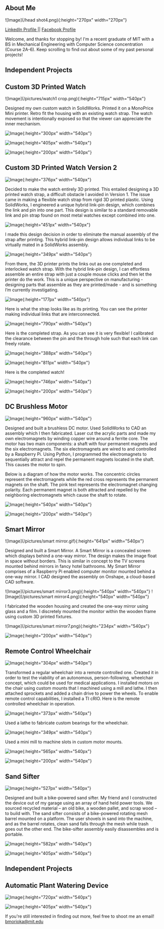 ## About Me

![Image](/head shot4.png){:height="270px" width="270px"}

[LinkedIn Profile     ](https://www.linkedin.com/in/branden-morioka/) ||
[     Facebook Profile](https://www.facebook.com/branden.morioka)

Welcome, and thanks for stopping by! I'm a recent graduate of MIT with a BS in Mechanical Engineering with Computer Science concentration (Course 2A-6). Keep scrolling to find out about some of my past personal projects! 

## Independent Projects

## Custom 3D Printed Watch

![Image](/pictures/watch1 crop.png){:height="715px" width="540px"}

Designed my own custom watch in SolidWorks. Printed it on a MonoPrice Mini printer. Retro fit the housing with an existing watch strap. The watch movement is intentionally exposed so that the viewer can appreciate the inner mechanism.  

![Image](/pictures/watch7.png){:height="300px" width="540px"}

![Image](/pictures/watch6.jpg){:height="405px" width="540px"}

![Image](/pictures/white.png){:height="200px" width="540px"}

## Custom 3D Printed Watch Version 2

![Image](/pictures/watch17.gif){:height="376px" width="540px"}

Decided to make the watch entirely 3D printed. This entailed designing a 3D printed watch strap, a difficult obstacle I avoided in Version 1. The issue came in making a flexible watch strap from rigid 3D printed plastic. Using SolidWorks, I engineered a unique hybrid link-pin design, which combines the link and pin into one part. This design is similar to a standard removable link and pin strap found on most metal watches except combined into one. 

![Image](/pictures/watch14.png){:height="451px" width="540px"}

I made this design decision in order to eliminate the manual assembly of the strap after printing. This hybrid link-pin design allows individual links to be virtually mated in a SolidWorks assembly. 

![Image](/pictures/watch13.png){:height="349px" width="540px"}

From there, the 3D printer prints the links out as one completed and interlocked watch strap. With the hybrid link-pin design, I can effortless assemble an entire strap with just a couple mouse clicks and then let the printer do the work. This is a unique perspective on manufacturing - designing parts that assemble as they are printed/made - and is something I’m currently investigating.  

![Image](/pictures/watch18.gif){:height="177px" width="540px"}

Here is what the strap looks like as its printing. You can see the printer making individual links that are interconnected.

![Image](/pictures/watch10.gif){:height="790px" width="540px"}

Here is the completed strap. As you can see it is very flexible! I calibrated the clearance between the pin and the through hole such that each link can freely rotate. 

![Image](/pictures/watch12.gif){:height="388px" width="540px"}

![Image](/pictures/watch11.gif){:height="811px" width="540px"}

Here is the completed watch!

![Image](/pictures/watch19.gif){:height="746px" width="540px"}

![Image](/pictures/white.png){:height="200px" width="540px"}

## DC Brushless Motor

![Image](/pictures/motor3.gif){:height="960px" width="540px"}

Designed and built a brushless DC motor. Used SolidWorks to CAD an assembly which I then fabricated. Laser cut the acrylic parts and made my own electromagnets by winding copper wire around a ferrite core. The motor has two main components: a shaft with four permanent magnets and the six electromagnets. The six electromagnets are wired to and controlled by a Raspberry Pi. Using Python, I programmed the electromagnets to sequentially attract and repel the permanent magnets located in the shaft. This causes the motor to spin. 

Below is a diagram of how the motor works. The concentric circles represent the electromagnets while the red cross represents the permanent magnets on the shaft. The pink text represents the electromagnet changing polarity. Each permanent magnet is both attracted and repelled by the neighboring electromagnets which cause the shaft to rotate.  

![Image](/pictures/motor.gif){:height="540px" width="540px"}

![Image](/pictures/white.png){:height="200px" width="540px"}

## Smart Mirror

![Image](/pictures/smart mirror.gif){:height="641px" width="540px"}

Designed and built a Smart Mirror. A Smart Mirror is a concealed screen which displays behind a one-way mirror. The design makes the image float in space without borders. This is similar in concept to the TV screens mounted behind mirrors in fancy hotel bathrooms. My Smart Mirror comprises of a Raspberry Pi enabled computer monitor mounted behind a one-way mirror. I CAD designed the assembly on Onshape, a cloud-based CAD software. 

![Image](/pictures/smart mirror3.png){:height="540px" width="540px"}
![Image](/pictures/smart mirror4.png){:height="540px" width="540px"}

I fabricated the wooden housing and created the one-way mirror using glass and a film. I discretely mounted the monitor within the wooden frame using custom 3D printed fixtures.

![Image](/pictures/smart mirror7.png){:height="234px" width="540px"}

![Image](/pictures/white.png){:height="200px" width="540px"}

## Remote Control Wheelchair

![Image](/pictures/wheelchair1.gif){:height="304px" width="540px"}

Transformed a regular wheelchair into a remote controlled one. Created it in order to test the viability of an autonomous, person-following, wheelchair concept, which could be used for medical applications. I installed motors on the chair using custom mounts that I machined using a mill and lathe. I then attached sprockets and added a chain drive to power the wheels. To enable remote control capabilities, I installed a TI cRIO. Here is the remote controlled wheelchair in operation. 

![Image](/pictures/wheelchair2.gif){:height="373px" width="540px"}

Used a lathe to fabricate custom bearings for the wheelchair.

![Image](/pictures/wheelchair3.png){:height="349px" width="540px"}

Used a mini mill to machine slots in custom motor mounts.

![Image](/pictures/wheelchair4.png){:height="565px" width="540px"}

![Image](/pictures/white.png){:height="200px" width="540px"}

## Sand Sifter

![Image](/pictures/Sandsifter.gif){:height="527px" width="540px"}

Designed and built a bike-powered sand sifter. My friend and I constructed the device out of my garage using an array of hand held power tools. We sourced recycled material – an old bike, a wooden pallet, and scrap wood – to build with. The sand sifter consists of a bike-powered rotating mesh barrel mounted on a platform. The user shovels in sand into the machine, and as the barrel rotates, clean sand falls through the mesh while trash goes out the other end. The bike-sifter assembly easily disassembles and is portable.  

![Image](/pictures/sandsifter2.JPG){:height="582px" width="540px"}

![Image](/pictures/sandsifter4.JPG){:height="405px" width="540px"}

## Independent Projects

## Automatic Plant Watering Device

![Image](/pictures/IMG_7554.JPG){:height="720px" width="540px"}

![Image](/pictures/IMG_7561.JPG){:height="405px" width="540px"}

If you're still interested in finding out more, feel free to shoot me an email! bmorioka@mit.edu
